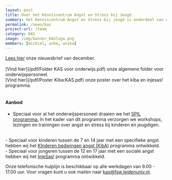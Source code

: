 ```yaml
---
layout: post
title: Over het Kenniscentrum Angst en Stress bij Jeugd
summary: Het Kenniscentrum Angst en Stress bij jeugd is onderdeel van de universiteit Leiden. Ons missie is om stress- en angstklachten bij kinderen zo vroeg mogelijk te herkennen en te verhelpen, door het verbinden van onderzoek, praktijk, zorg en onderwijs. Wij delen informatie over angst & stress bij jeugd op onze website en verzorgen onder meer presentaties en workshops voor scholen en trainingen voor leerlingen. <a href="/team"> Lees verder </a>
permalink: /news/kas
project-url: /team
category: KAS
image: /img/banner_KASlogo.png
members: [michiel, anke, anika]
---
```


[Lees hier](/pdf/KAS-Nieuwsbrief-December1.pdf) onze nieuwsbrief van december. 
<br>
<br>
[Vind hier](/pdf/Folder KAS voor onderwijs.pdf) onze algemene folder voor onderwijspersoneel. 
<br>
[Vind hier](/pdf/Poster Kiba:KAS.pdf) onze poster over het kiba en injesas! programma. 
<br>
<br>

#### Aanbod
- Speciaal voor al het onderwijspersoneel draaien we het <a href="/projects/spil"> SPIL programma.</a> In het kader van dit programma verzorgen we workshops, lezingen en trainingen over angst en stress bij kinderen en jeugdigen.
<br>
- Speciaal voor kinderen tussen de 7 en 14 jaar met een specifieke angst hebben wij het <a href="/projects/kiba"> KInderen bedwingen angst (KibA)</a> programma ontwikkeld. 
<br>
- Speciaal voor jongeren tussen de 12 en 17 jaar met een sociale angst hebben wij het <a href="/projects/sas"> InjeSas!</a> programma ontwikkeld.
<br>

Onze telefonische hulplijn is beschikbaar op alle werkdagen van 9.00 - 17.00 uur. Voor vragen kunt u ook mailen naar kas@fsw.leidenuniv.nl.
<br>
<br>





